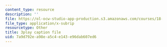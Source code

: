 ```yaml
---
content_type: resource
description: ''
file: https://ol-ocw-studio-app-production.s3.amazonaws.com/courses/18-06sc-linear-algebra-fall-2011/7a9d792ea98ea5c4e143e96dab607ed6_4PnArrxCZLE.srt
file_type: application/x-subrip
resourcetype: Other
title: 3play caption file
uid: 7a9d792e-a98e-a5c4-e143-e96dab607ed6
---
```

